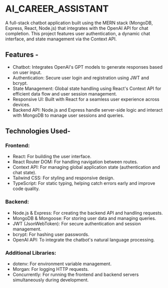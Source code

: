 # AI_CAREER_ASSISTANT

A full-stack chatbot application built using the MERN stack (MongoDB, Express, React, Node.js) that integrates with the OpenAI API for chat completion. This project features user authentication, a dynamic chat interface, and state management via the Context API.

## Features -
* Chatbot: Integrates OpenAI's GPT models to generate responses based on user input.
* Authentication: Secure user login and registration using JWT and bcrypt.
* State Management: Global state handling using React's Context API for efficient data flow and user session management.
* Responsive UI: Built with React for a seamless user experience across devices.
* Backend API: Node.js and Express handle server-side logic and interact with MongoDB to manage user sessions and queries.

## Technologies Used-

### Frontend:
* React: For building the user interface.
* React Router DOM: For handling navigation between routes.
* Context API: For managing global application state (authentication and chat state).
* Tailwind CSS: For styling and responsive design.
* TypeScript: For static typing, helping catch errors early and improve code quality.

### Backend:
* Node.js & Express: For creating the backend API and handling requests.
* MongoDB & Mongoose: For storing user data and managing queries.
* JWT (JsonWebToken): For secure authentication and session management.
* bcrypt: For hashing user passwords.
* OpenAI API: To integrate the chatbot's natural language processing.

### Additional Libraries:
* dotenv: For environment variable management.
* Morgan: For logging HTTP requests.
* Concurrently: For running the frontend and backend servers simultaneously during development.

